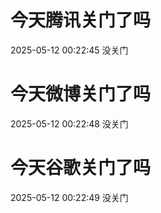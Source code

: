 # 今天腾讯关门了吗

2025-05-12 00:22:45 没关门

# 今天微博关门了吗

2025-05-12 00:22:48 没关门

# 今天谷歌关门了吗

2025-05-12 00:22:49 没关门

